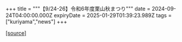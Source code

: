 +++
title = """【9/24-26】令和6年度栗山秋まつり"""
date = 2024-09-24T04:00:00.000Z
expiryDate = 2025-01-29T01:39:23.989Z
tags = ["kuriyama","news"]
+++


[[source]](https://www.town.kuriyama.hokkaido.jp/soshiki/53/28578.html)
